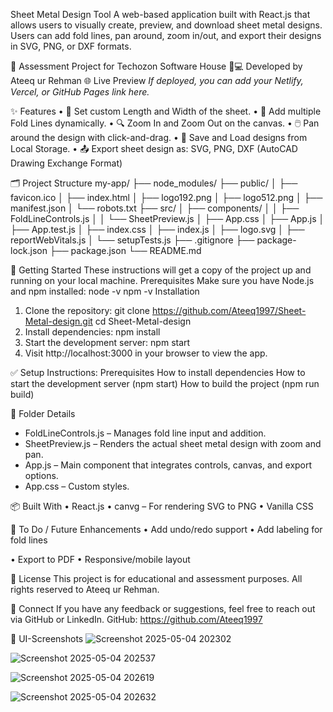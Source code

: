 Sheet Metal Design Tool
A web-based application built with React.js that allows users to visually create, preview, and download sheet metal designs. Users can add fold lines, pan around, zoom in/out, and export their designs in SVG, PNG, or DXF formats.

🔧 Assessment Project for Techozon Software House
👨💻 Developed by Ateeq ur Rehman
🌐 Live Preview
_If deployed, you can add your Netlify, Vercel, or GitHub Pages link here._

✨ Features
•	📏 Set custom Length and Width of the sheet.
•	📐 Add multiple Fold Lines dynamically.
•	🔍 Zoom In and Zoom Out on the canvas.
•	🖱️ Pan around the design with click-and-drag.
•	💾 Save and Load designs from Local Storage.
•	📤 Export sheet design as: SVG, PNG, DXF (AutoCAD Drawing Exchange Format)

🗂️ Project Structure
my-app/
├── node_modules/
├── public/
│   ├── favicon.ico
│   ├── index.html
│   ├── logo192.png
│   ├── logo512.png
│   ├── manifest.json
│   └── robots.txt
├── src/
│   ├── components/
│   │   ├── FoldLineControls.js
│   │   └── SheetPreview.js
│   ├── App.css
│   ├── App.js
│   ├── App.test.js
│   ├── index.css
│   ├── index.js
│   ├── logo.svg
│   ├── reportWebVitals.js
│   └── setupTests.js
├── .gitignore
├── package-lock.json
├── package.json
└── README.md


🚀 Getting Started
These instructions will get a copy of the project up and running on your local machine.
Prerequisites
Make sure you have Node.js and npm installed:
node -v
npm -v
Installation
1.	Clone the repository:
   git clone https://github.com/Ateeq1997/Sheet-Metal-design.git
   cd Sheet-Metal-design
2.	Install dependencies:
   npm install
3.	Start the development server:
   npm start
4.	Visit http://localhost:3000 in your browser to view the app.

✅ Setup Instructions:
Prerequisites
How to install dependencies
How to start the development server (npm start)
How to build the project (npm run build)

📂 Folder Details
- FoldLineControls.js – Manages fold line input and addition.
- SheetPreview.js – Renders the actual sheet metal design with zoom and pan.
- App.js – Main component that integrates controls, canvas, and export options.
- App.css – Custom styles.

📦 Built With
•	React.js
•	canvg – For rendering SVG to PNG
•	Vanilla CSS

🧪 To Do / Future Enhancements
•	Add undo/redo support
•	Add labeling for fold lines

•	Export to PDF
•	Responsive/mobile layout

📜 License
This project is for educational and assessment purposes. All rights reserved to Ateeq ur Rehman.

🤝 Connect
If you have any feedback or suggestions, feel free to reach out via GitHub or LinkedIn.
GitHub: https://github.com/Ateeq1997

📸 UI-Screenshots
![Screenshot 2025-05-04 202302](https://github.com/user-attachments/assets/667190e2-f868-4262-853c-a1268c4dfd33)

![Screenshot 2025-05-04 202537](https://github.com/user-attachments/assets/e2593334-8724-4632-92bc-8918edf28f17)

![Screenshot 2025-05-04 202619](https://github.com/user-attachments/assets/5ead587a-60cc-428e-a006-d895021a6902)

![Screenshot 2025-05-04 202632](https://github.com/user-attachments/assets/78e54341-f1fa-4254-992d-8780c5da7541)



